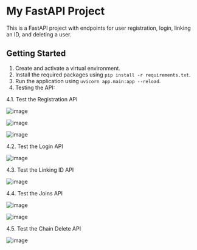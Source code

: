 # My FastAPI Project

This is a FastAPI project with endpoints for user registration, login, linking an ID, and deleting a user.

## Getting Started

1. Create and activate a virtual environment.
2. Install the required packages using `pip install -r requirements.txt`.
3. Run the application using `uvicorn app.main:app --reload`.
4. Testing the API:

4.1. Test the Registration API
      
![image](https://github.com/user-attachments/assets/ef435ead-16e8-4cec-9991-dad763edb189)


![image](https://github.com/user-attachments/assets/8b6a87cc-d79e-4ed1-9aea-a48bda7035e5)


![image](https://github.com/user-attachments/assets/1ead41ce-9123-4a09-a212-e97e95449b38)


4.2. Test the Login API 

![image](https://github.com/user-attachments/assets/23599f63-be9a-4a35-b75b-270334cdfabe)

4.3. Test the Linking ID API

![image](https://github.com/user-attachments/assets/e59864bf-aa1a-480d-8cf2-fe1502e05cdb)

4.4. Test the Joins API

![image](https://github.com/user-attachments/assets/d52e81de-d8f5-49a0-af85-cd84dcdf0004)


![image](https://github.com/user-attachments/assets/dc2be8bf-0ce3-4d8f-86a0-db5157642ff7)

4.5. Test the Chain Delete API

![image](https://github.com/user-attachments/assets/d0720295-9124-4b1d-9027-edbc7fa3b578)


